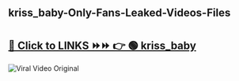 
 ## kriss_baby-Only-Fans-Leaked-Videos-Files

# <h2><a href="https://mediaupload.pro?kriss_baby">🔗 Click to LINKS ⏩⏩ 👉 🟢 kriss_baby </a></h2>

<a href="https://mediaupload.pro?kriss_baby" rel="nofollow" data-target="animated-image.originalLink"><img src="https://i.ibb.co.com/xMMVF88/686577567.gif" alt="Viral Video Original" style="max-width: 100%; display: inline-block;" data-target="animated-image.originalImage"></a>